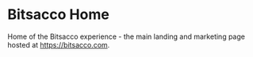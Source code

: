 # Bitsacco Home

Home of the Bitsacco experience - the main landing and marketing page hosted at https://bitsacco.com.
